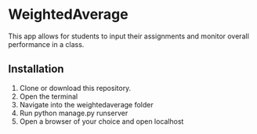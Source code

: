 # WeightedAverage

This app allows for students to input their assignments and monitor overall performance in a class.

## Installation

1.	Clone or download this repository.
2.	Open the terminal
3.	Navigate into the weightedaverage folder
4.	Run python manage.py runserver
5.	Open a browser of your choice and open localhost